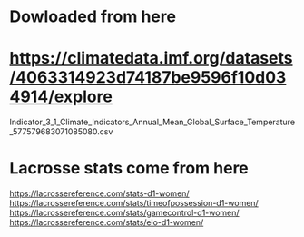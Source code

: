 # Dowloaded from here
# https://climatedata.imf.org/datasets/4063314923d74187be9596f10d034914/explore
Indicator_3_1_Climate_Indicators_Annual_Mean_Global_Surface_Temperature_577579683071085080.csv

# Lacrosse stats come from here
https://lacrossereference.com/stats-d1-women/
https://lacrossereference.com/stats/timeofpossession-d1-women/
https://lacrossereference.com/stats/gamecontrol-d1-women/
https://lacrossereference.com/stats/elo-d1-women/
